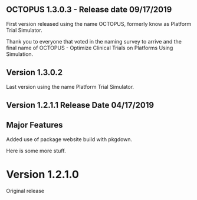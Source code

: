 ## OCTOPUS 1.3.0.3 - Release date 09/17/2019
First version released using the name OCTOPUS, formerly know as Platform Trial Simulator. 

Thank you to everyone that voted in the naming survey to arrive and the final name of 
OCTOPUS - Optimize Clinical Trials on Platforms Using Simulation.

## Version 1.3.0.2
Last version using the name Platform Trial Simulator.

## Version 1.2.1.1 Release Date 04/17/2019

## Major Features

Added use of package website build with pkgdown.   

Here is some more stuff.   

# Version 1.2.1.0
Original release

